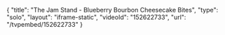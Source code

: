 {
    "title": "The Jam Stand - Blueberry Bourbon Cheesecake Bites",
    "type": "solo",
    "layout": "iframe-static",
    "videoId": "152622733",
    "url": "\/tvpembed\/152622733"
}